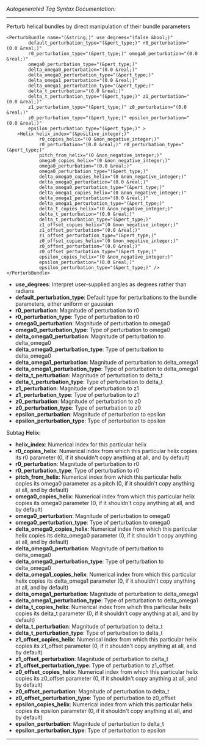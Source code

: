 _Autogenerated Tag Syntax Documentation:_

---
Perturb helical bundles by direct manipulation of their bundle parameters

```
<PerturbBundle name="(&string;)" use_degrees="(false &bool;)"
        default_perturbation_type="(&pert_type;)" r0_perturbation="(0.0 &real;)"
        r0_perturbation_type="(&pert_type;)" omega0_perturbation="(0.0 &real;)"
        omega0_perturbation_type="(&pert_type;)"
        delta_omega0_perturbation="(0.0 &real;)"
        delta_omega0_perturbation_type="(&pert_type;)"
        delta_omega1_perturbation="(0.0 &real;)"
        delta_omega1_perturbation_type="(&pert_type;)"
        delta_t_perturbation="(0.0 &real;)"
        delta_t_perturbation_type="(&pert_type;)" z1_perturbation="(0.0 &real;)"
        z1_perturbation_type="(&pert_type;)" z0_perturbation="(0.0 &real;)"
        z0_perturbation_type="(&pert_type;)" epsilon_perturbation="(0.0 &real;)"
        epsilon_perturbation_type="(&pert_type;)" >
    <Helix helix_index="(&positive_integer;)"
            r0_copies_helix="(0 &non_negative_integer;)"
            r0_perturbation="(0.0 &real;)" r0_perturbation_type="(&pert_type;)"
            pitch_from_helix="(0 &non_negative_integer;)"
            omega0_copies_helix="(0 &non_negative_integer;)"
            omega0_perturbation="(0.0 &real;)"
            omega0_perturbation_type="(&pert_type;)"
            delta_omega0_copies_helix="(0 &non_negative_integer;)"
            delta_omega0_perturbation="(0.0 &real;)"
            delta_omega0_perturbation_type="(&pert_type;)"
            delta_omega1_copies_helix="(0 &non_negative_integer;)"
            delta_omega1_perturbation="(0.0 &real;)"
            delta_omega1_perturbation_type="(&pert_type;)"
            delta_t_copies_helix="(0 &non_negative_integer;)"
            delta_t_perturbation="(0.0 &real;)"
            delta_t_perturbation_type="(&pert_type;)"
            z1_offset_copies_helix="(0 &non_negative_integer;)"
            z1_offset_perturbation="(0.0 &real;)"
            z1_offset_perturbation_type="(&pert_type;)"
            z0_offset_copies_helix="(0 &non_negative_integer;)"
            z0_offset_perturbation="(0.0 &real;)"
            z0_offset_perturbation_type="(&pert_type;)"
            epsilon_copies_helix="(0 &non_negative_integer;)"
            epsilon_perturbation="(0.0 &real;)"
            epsilon_perturbation_type="(&pert_type;)" />
</PerturbBundle>
```

-   **use_degrees**: Interpret user-supplied angles as degrees rather than radians
-   **default_perturbation_type**: Default type for perturbations to the bundle parameters, either uniform or gaussian
-   **r0_perturbation**: Magnitude of perturbation to r0
-   **r0_perturbation_type**: Type of perturbation to r0
-   **omega0_perturbation**: Magnitude of perturbation to omega0
-   **omega0_perturbation_type**: Type of perturbation to omega0
-   **delta_omega0_perturbation**: Magnitude of perturbation to delta_omega0
-   **delta_omega0_perturbation_type**: Type of perturbation to delta_omega0
-   **delta_omega1_perturbation**: Magnitude of perturbation to delta_omega1
-   **delta_omega1_perturbation_type**: Type of perturbation to delta_omega1
-   **delta_t_perturbation**: Magnitude of perturbation to delta_t
-   **delta_t_perturbation_type**: Type of perturbation to delta_t
-   **z1_perturbation**: Magnitude of perturbation to z1
-   **z1_perturbation_type**: Type of perturbation to z1
-   **z0_perturbation**: Magnitude of perturbation to z0
-   **z0_perturbation_type**: Type of perturbation to z0
-   **epsilon_perturbation**: Magnitude of perturbation to epsilon
-   **epsilon_perturbation_type**: Type of perturbation to epsilon


Subtag **Helix**:   

-   **helix_index**: Numerical index for this particular helix
-   **r0_copies_helix**: Numerical index from which this particular helix copies its r0 parameter (0, if it shouldn't copy anything at all, and by default)
-   **r0_perturbation**: Magnitude of perturbation to r0
-   **r0_perturbation_type**: Type of perturbation to r0
-   **pitch_from_helix**: Numerical index from which this particular helix copies its omega0 parameter as a pitch (0, if it shouldn't copy anything at all, and by default)
-   **omega0_copies_helix**: Numerical index from which this particular helix copies its omega0 parameter (0, if it shouldn't copy anything at all, and by default)
-   **omega0_perturbation**: Magnitude of perturbation to omega0
-   **omega0_perturbation_type**: Type of perturbation to omega0
-   **delta_omega0_copies_helix**: Numerical index from which this particular helix copies its delta_omega0 parameter (0, if it shouldn't copy anything at all, and by default)
-   **delta_omega0_perturbation**: Magnitude of perturbation to delta_omega0
-   **delta_omega0_perturbation_type**: Type of perturbation to delta_omega0
-   **delta_omega1_copies_helix**: Numerical index from which this particular helix copies its delta_omega1 parameter (0, if it shouldn't copy anything at all, and by default)
-   **delta_omega1_perturbation**: Magnitude of perturbation to delta_omega1
-   **delta_omega1_perturbation_type**: Type of perturbation to delta_omega1
-   **delta_t_copies_helix**: Numerical index from which this particular helix copies its delta_t parameter (0, if it shouldn't copy anything at all, and by default)
-   **delta_t_perturbation**: Magnitude of perturbation to delta_t
-   **delta_t_perturbation_type**: Type of perturbation to delta_t
-   **z1_offset_copies_helix**: Numerical index from which this particular helix copies its z1_offset parameter (0, if it shouldn't copy anything at all, and by default)
-   **z1_offset_perturbation**: Magnitude of perturbation to delta_t
-   **z1_offset_perturbation_type**: Type of perturbation to z1_offset
-   **z0_offset_copies_helix**: Numerical index from which this particular helix copies its z0_offset parameter (0, if it shouldn't copy anything at all, and by default)
-   **z0_offset_perturbation**: Magnitude of perturbation to delta_t
-   **z0_offset_perturbation_type**: Type of perturbation to z0_offset
-   **epsilon_copies_helix**: Numerical index from which this particular helix copies its epsilon parameter (0, if it shouldn't copy anything at all, and by default)
-   **epsilon_perturbation**: Magnitude of perturbation to delta_t
-   **epsilon_perturbation_type**: Type of perturbation to epsilon

---

